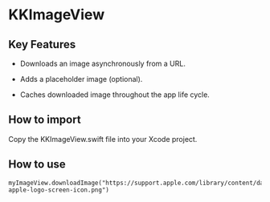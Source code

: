# KKImageView

## Key Features

- Downloads an image asynchronously from a URL.

- Adds a placeholder image (optional).

- Caches downloaded image throughout the app life cycle.

## How to import

Copy the KKImageView.swift file into your Xcode project.


## How to use
```
myImageView.downloadImage("https://support.apple.com/library/content/dam/edam/applecare/images/en_US/osx/mac-apple-logo-screen-icon.png")
```
